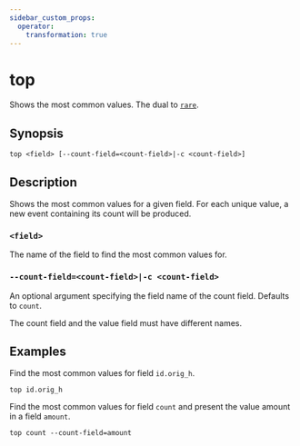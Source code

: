 ```yaml
---
sidebar_custom_props:
  operator:
    transformation: true
---
```


# top

Shows the most common values. The dual to [`rare`](rare.md).

## Synopsis

```
top <field> [--count-field=<count-field>|-c <count-field>]
```

## Description

Shows the most common values for a given field. For each unique value, a new event containing its count will be produced.

### `<field>`

The name of the field to find the most common values for.

### `--count-field=<count-field>|-c <count-field>`

An optional argument specifying the field name of the count field. Defaults to `count`.

The count field and the value field must have different names.

## Examples

Find the most common values for field `id.orig_h`.

```
top id.orig_h
```

Find the most common values for field `count` and present the value amount in a field `amount`.

```
top count --count-field=amount
```
